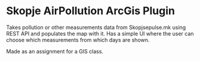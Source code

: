 # Skopje AirPollution ArcGis Plugin
Takes pollution or other measurements data from Skopjsepulse.mk using REST API and populates the map with it.
Has a simple UI where the user can choose which measurements from which days are shown.

Made as an assignment for a GIS class.
